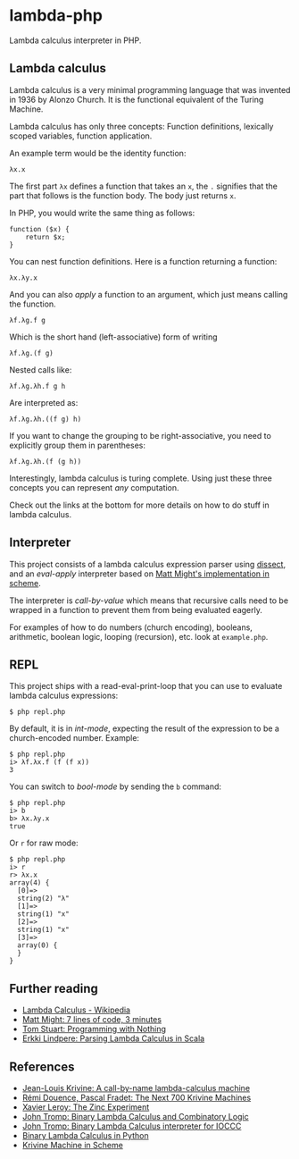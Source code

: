 # lambda-php

Lambda calculus interpreter in PHP.

## Lambda calculus

Lambda calculus is a very minimal programming language that was invented in
1936 by Alonzo Church. It is the functional equivalent of the Turing Machine.

Lambda calculus has only three concepts: Function definitions, lexically
scoped variables, function application.

An example term would be the identity function:

    λx.x

The first part `λx` defines a function that takes an `x`, the `.` signifies
that the part that follows is the function body. The body just returns `x`.

In PHP, you would write the same thing as follows:

    function ($x) {
        return $x;
    }

You can nest function definitions. Here is a function returning a function:

    λx.λy.x

And you can also *apply* a function to an argument, which just means calling
the function.

    λf.λg.f g

Which is the short hand (left-associative) form of writing

    λf.λg.(f g)

Nested calls like:

    λf.λg.λh.f g h

Are interpreted as:

    λf.λg.λh.((f g) h)

If you want to change the grouping to be right-associative, you need to
explicitly group them in parentheses:

    λf.λg.λh.(f (g h))

Interestingly, lambda calculus is turing complete. Using just these three
concepts you can represent *any* computation.

Check out the links at the bottom for more details on how to do stuff in
lambda calculus.

## Interpreter

This project consists of a lambda calculus expression parser using
[dissect](https://github.com/jakubledl/dissect), and an *eval-apply*
interpreter based on [Matt Might's implementation in
scheme](http://matt.might.net/articles/implementing-a-programming-language/).

The interpreter is *call-by-value* which means that recursive calls need to be
wrapped in a function to prevent them from being evaluated eagerly.

For examples of how to do numbers (church encoding), booleans, arithmetic,
boolean logic, looping (recursion), etc. look at `example.php`.

## REPL

This project ships with a read-eval-print-loop that you can use to evaluate
lambda calculus expressions:

    $ php repl.php

By default, it is in *int-mode*, expecting the result of the expression to be
a church-encoded number. Example:

    $ php repl.php
    i> λf.λx.f (f (f x))
    3

You can switch to *bool-mode* by sending the `b` command:

    $ php repl.php
    i> b
    b> λx.λy.x
    true

Or `r` for raw mode:

    $ php repl.php
    i> r
    r> λx.x
    array(4) {
      [0]=>
      string(2) "λ"
      [1]=>
      string(1) "x"
      [2]=>
      string(1) "x"
      [3]=>
      array(0) {
      }
    }

## Further reading

* [Lambda Calculus - Wikipedia](http://en.wikipedia.org/wiki/Lambda_calculus)
* [Matt Might: 7 lines of code, 3 minutes](http://matt.might.net/articles/implementing-a-programming-language/)
* [Tom Stuart: Programming with Nothing](http://codon.com/programming-with-nothing)
* [Erkki Lindpere: Parsing Lambda Calculus in Scala](http://zeroturnaround.com/rebellabs/parsing-lambda-calculus-in-scala/)

## References

* [Jean-Louis Krivine: A call-by-name lambda-calculus machine](http://www.pps.univ-paris-diderot.fr/~krivine/articles/lazymach.pdf)
* [Rémi Douence, Pascal Fradet: The Next 700 Krivine Machines](http://pop-art.inrialpes.fr/~fradet/PDFs/HOSC07.pdf)
* [Xavier Leroy: The Zinc Experiment](http://citeseerx.ist.psu.edu/viewdoc/summary?doi=10.1.1.43.6772)
* [John Tromp: Binary Lambda Calculus and Combinatory Logic](http://homepages.cwi.nl/~tromp/cl/LC.pdf)
* [John Tromp: Binary Lambda Calculus interpreter for IOCCC](http://www.ioccc.org/2012/tromp/hint.html)
* [Binary Lambda Calculus in Python](https://github.com/sdiehl/bnlc)
* [Krivine Machine in Scheme](https://github.com/ympbyc/Carrot)
